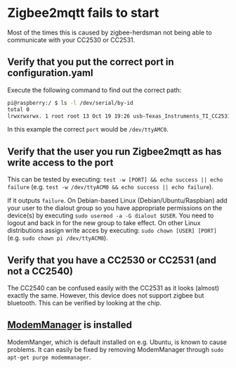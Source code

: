 ---
---
# Zigbee2mqtt fails to start
Most of the times this is caused by zigbee-herdsman not being able to communicate with your CC2530 or CC2531.

## Verify that you put the correct port in configuration.yaml
Execute the following command to find out the correct path:
```bash
pi@raspberry:/ $ ls -l /dev/serial/by-id
total 0
lrwxrwxrwx. 1 root root 13 Oct 19 19:26 usb-Texas_Instruments_TI_CC2531_USB_CDC___0X00124B0018ED3DDF-if00 -> ../../ttyACM0
```

In this example the correct `port` would be `/dev/ttyAMC0`.

## Verify that the user you run Zigbee2mqtt as has write access to the port
This can be tested by executing: `test -w [PORT] && echo success || echo failure` (e.g. `test -w /dev/ttyACM0 && echo success || echo failure`).

If it outputs `failure`. On Debian-based Linux (Debian/Ubuntu/Raspbian) add your user to the dialout group so you have appropriate permissions on the device(s) by executing `sudo usermod -a -G dialout $USER`. You need to logout and back in for the new group to take effect. On other Linux distributions assign write acces by executing: `sudo chown [USER] [PORT]` (e.g. `sudo chown pi /dev/ttyACM0`).

## Verify that you have a CC2530 or CC2531 (and not a CC2540)
The CC2540 can be confused easily with the CC2531 as it looks (almost) exactly the same. However, this device does not support zigbee but bluetooth. This can be verified by looking at the chip.

## [ModemManager](https://www.freedesktop.org/wiki/Software/ModemManager/) is installed
ModemManger, which is default installed on e.g. Ubuntu, is known to cause problems. It can easily be fixed by removing ModemManager through `sudo apt-get purge modemmanager`.
